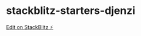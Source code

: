 # stackblitz-starters-djenzi

[Edit on StackBlitz ⚡️](https://stackblitz.com/edit/stackblitz-starters-djenzi)